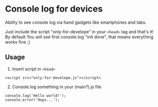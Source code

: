 # Console log for devices
Ability to see console log via hand gadgets like smartphones and tabs.

Just include the script "only-for-develope" in your ```<head>``` tag and that's it! 
By default You will see first console.log "init done", that means everything works fine ;)

## Usage

1. Insert script in ```<head>```
```
<script src="only-for-develope.js"></script>
```
2. Console.log something in your (main?).js file
```
console.log('Hello world!');
console.error('Oops...');
```
